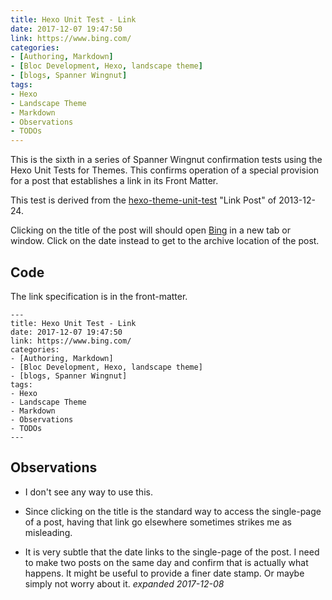 ```yaml
---
title: Hexo Unit Test - Link
date: 2017-12-07 19:47:50
link: https://www.bing.com/
categories:
- [Authoring, Markdown]
- [Bloc Development, Hexo, landscape theme]
- [blogs, Spanner Wingnut]
tags:
- Hexo
- Landscape Theme
- Markdown
- Observations
- TODOs
---
```

This is the sixth in a series of Spanner Wingnut confirmation tests using the Hexo Unit Tests for Themes.  This confirms operation of a special provision for a post that establishes a link in its Front Matter.

This test is derived from the [hexo-theme-unit-test](https://github.com/hexojs/hexo-theme-unit-test) "Link Post" of 2013-12-24.

Clicking on the title of the post will should open [Bing](https://www.bing.com) in a new tab or window.  Click on the date instead to get to the archive location of the post.

## Code ##

The link specification is in the front-matter.

```
---
title: Hexo Unit Test - Link
date: 2017-12-07 19:47:50
link: https://www.bing.com/
categories:
- [Authoring, Markdown]
- [Bloc Development, Hexo, landscape theme]
- [blogs, Spanner Wingnut]
tags:
- Hexo
- Landscape Theme
- Markdown
- Observations
- TODOs
---
```

## Observations ##

 * I don't see any way to use this.
 
 * Since clicking on the title is the standard way to access the single-page of a post, having that link go elsewhere sometimes strikes me as misleading.  
 
 * It is very subtle that the date links to the single-page of the post.  I need to make two posts on the same day and confirm that is actually what happens.  It might be useful to provide a finer date stamp.  Or maybe simply not worry about it.  *expanded 2017-12-08*
 
